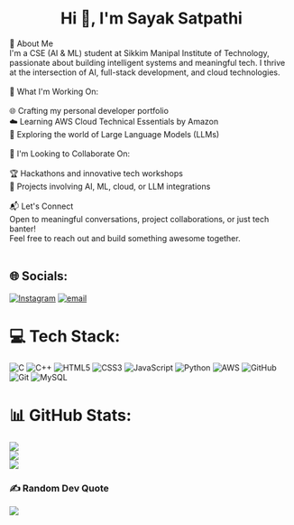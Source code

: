 <h1 align="center">Hi 👋, I'm Sayak Satpathi</h1>
👋 About Me<br>I'm a CSE (AI & ML) student at Sikkim Manipal Institute of Technology, passionate about building intelligent systems and meaningful tech. I thrive at the intersection of AI, full-stack development, and cloud technologies.<br><br>🚀 What I'm Working On:<br><br>🌐 Crafting my personal developer portfolio<br>☁️ Learning AWS Cloud Technical Essentials by Amazon<br>🧠 Exploring the world of Large Language Models (LLMs)<br><br>🤝 I'm Looking to Collaborate On:<br><br>🏆 Hackathons and innovative tech workshops<br>🤖 Projects involving AI, ML, cloud, or LLM integrations<br><br>📬 Let's Connect<br>Open to meaningful conversations, project collaborations, or just tech banter!<br>Feel free to reach out and build something awesome together.<br><br>


## 🌐 Socials:
[![Instagram](https://img.shields.io/badge/Instagram-%23E4405F.svg?logo=Instagram&logoColor=white)](https://instagram.com/sayaksatpathi) [![email](https://img.shields.io/badge/Email-D14836?logo=gmail&logoColor=white)](mailto:sayaksatpathi12@gmail.com) 

# 💻 Tech Stack:
![C](https://img.shields.io/badge/c-%2300599C.svg?style=for-the-badge&logo=c&logoColor=white) ![C++](https://img.shields.io/badge/c++-%2300599C.svg?style=for-the-badge&logo=c%2B%2B&logoColor=white) ![HTML5](https://img.shields.io/badge/html5-%23E34F26.svg?style=for-the-badge&logo=html5&logoColor=white) ![CSS3](https://img.shields.io/badge/css3-%231572B6.svg?style=for-the-badge&logo=css3&logoColor=white) ![JavaScript](https://img.shields.io/badge/javascript-%23323330.svg?style=for-the-badge&logo=javascript&logoColor=%23F7DF1E) ![Python](https://img.shields.io/badge/python-3670A0?style=for-the-badge&logo=python&logoColor=ffdd54) ![AWS](https://img.shields.io/badge/AWS-%23FF9900.svg?style=for-the-badge&logo=amazon-aws&logoColor=white) ![GitHub](https://img.shields.io/badge/github-%23121011.svg?style=for-the-badge&logo=github&logoColor=white) ![Git](https://img.shields.io/badge/git-%23F05033.svg?style=for-the-badge&logo=git&logoColor=white) ![MySQL](https://img.shields.io/badge/mysql-4479A1.svg?style=for-the-badge&logo=mysql&logoColor=white)
# 📊 GitHub Stats:
![](https://github-readme-stats.vercel.app/api?username=sayaksatpathi&theme=dark&hide_border=false&include_all_commits=true&count_private=true)<br/>
![](https://nirzak-streak-stats.vercel.app/?user=sayaksatpathi&theme=dark&hide_border=false)<br/>
![](https://github-readme-stats.vercel.app/api/top-langs/?username=sayaksatpathi&theme=dark&hide_border=false&include_all_commits=true&count_private=true&layout=compact)

### ✍️ Random Dev Quote
![](https://quotes-github-readme.vercel.app/api?type=horizontal&theme=radical)

<!-- Proudly created with GPRM ( https://gprm.itsvg.in ) -->
